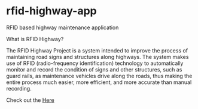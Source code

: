 # rfid-highway-app
RFID based highway maintenance application

What is RFID Highway?

The RFID Highway Project is a system intended to improve the process of maintaining road signs and structures along highways. The system makes use of RFID (radio-frequency identification) technology to automatically monitor and record the condition of signs and other structures, such as guard rails, as maintenance vehicles drive along the roads, thus making the entire process much easier, more efficient, and more accurate than manual recording.

Check out the <a href="https://github.com/GBhutra/rfid-highway-app/wiki">Here</a>
